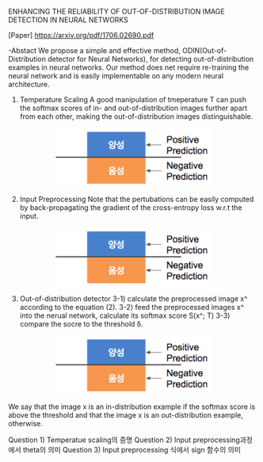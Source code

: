 ENHANCING THE RELIABILITY OF OUT-OF-DISTRIBUTION IMAGE DETECTION IN NEURAL NETWORKS

[Paper] https://arxiv.org/pdf/1706.02690.pdf

-Abstact
We propose a simple and effective method, ODIN(Out-of-Distribution detector for Neural Networks),
for detecting out-of-distribution examples in neural networks. Our method does net require
re-training the neural network and is easily implementable on any modern neural architecture.

1. Temperature Scaling
A good manipulation of tmeperature T can push the softmax scores of in- and out-of-distribution images
further apart from each other, making the out-of-distribution images distinguishable.

<p align="center"><img src="../images/figure1.png" width="320"></p>

2. Input Preprocessing
Note that the pertubations can be easily computed by back-propagating the gradient of the cross-entropy loss
w.r.t the input.

<p align="center"><img src="../images/figure1.png" width="320"></p>

3. Out-of-distribution detector
 3-1) calculate the preprocessed image x^ according to the equation (2).
 3-2) feed the preprocessed images x^ into the nerual network, calculate its softmax score S(x^; T)
 3-3) compare the socre to the threshold δ.
 
 <p align="center"><img src="../images/figure1.png" width="320"></p>

We say that the image x is an in-distribution example if the softmax score is above the threshold and 
that the image x is an out-distribution example, otherwise.


Question 1) Temperatue scaling의 증명
Question 2) Input preprocessing과정에서 theta의 의미
Question 3) Input preprocessing 식에서 sign 함수의 의미
